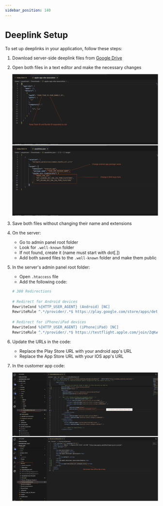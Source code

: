 ```yaml
---
sidebar_position: 140
---
```

# Deeplink Setup

To set up deeplinks in your application, follow these steps:

1. Download server-side deeplink files from [Google Drive](https://drive.google.com/drive/folders/1huTiJ6RwnETJq1arz7zVKUosoffoPvPk?usp=sharing)

2. Open both files in a text editor and make the necessary changes

   ![Deeplink Step 1](./img/deeplink1.png)
   ![Deeplink Step 2](./img/deeplink2.png)

3. Save both files without changing their name and extensions

4. On the server:
   - Go to admin panel root folder
   - Look for `.well-known` folder
   - If not found, create it (name must start with dot[.])
   - Add both saved files to the `.well-known` folder and make them public

5. In the server's admin panel root folder:
   - Open `.htaccess` file
   - Add the following code:
   ```apache
   # 300 Redirections 
   
   # Redirect for Android devices 
   RewriteCond %{HTTP_USER_AGENT} (Android) [NC] 
   RewriteRule ^.*/provider/.*$ https://play.google.com/store/apps/details?id=com.wrteam.eshop.pro [R=301,L] 
   
   # Redirect for iPhone/iPad devices 
   RewriteCond %{HTTP_USER_AGENT} (iPhone|iPad) [NC] 
   RewriteRule ^.*/provider/.*$ https://testflight.apple.com/join/ZqKwNk27 [R=302,L]
   ```

6. Update the URLs in the code:
   - Replace the Play Store URL with your android app's URL
   - Replace the App Store URL with your IOS app's URL

7. In the customer app code:

   ![Deeplink Step 3](./img/deeplink3.png)
   ![Deeplink Step 4](./img/deeplink4.png) 
